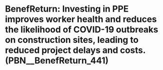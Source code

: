 # BenefReturn: __Investing in PPE improves worker health and reduces the likelihood of COVID-19 outbreaks on construction sites, leading to reduced project delays and costs.__ (PBN__BenefReturn_441)

